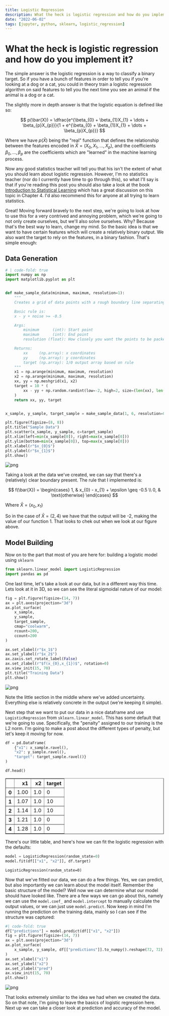 ```yaml
---
title: Logistic Regression
description: What the heck is logistic regression and how do you implement it?
date: "2022-06-02"
tags: [jupyter, python, sklearn, logistic_regression]
---
```

# What the heck is logistic regression and how do you implement it?

The simple answer is the logistic regression is a way to classify a binary target. So if you have a bunch of features in order to tell you if you're looking at a dog or a cat, you could in theory train a logistic regression algorithm on said features to tell you the next time you see an animal if the animal is a dog or a cat. 

The slightly more in depth answer is that the logistic equation is defined like so: 

$$
p(\bar{X}) = \dfrac{e^{\beta_{0} + \beta_{1}X_{1} + \dots + \beta_{p}X_{p}}}{1 + e^{\beta_{0} + \beta_{1}X_{1} + \dots + \beta_{p}X_{p}}}
$$

Where we have $p(\bar{X})$ being the "real" function that defines the relationship between the features encoded in $\bar{X} = (X_{0}, X_{1}, \dots , X_{p})$, and the coefficients $\beta_{0}, \dots , \beta_{p}$ are the coefficients which are "learned" in the machine learning process. 

Now any good statistics teacher will tell you that his isn't the extent of what you should learn about logistic regression. However, I'm no statistics teacher (nor do I currently have time to go through this), so what I'll say is that if you're reading this post you should also take a look at the book [Introduction to Statistical Learning](https://www.statlearning.com/) which has a great discussion on this topic in Chapter 4. I'd also recommend this for anyone at all trying to learn statistics.

Great! Moving forward bravely to the next step, we're going to look at how to use this for a very contrived and annoying problem, which we're going to not only create ourselves, but we'll also solve ourselves. Why? Because that's the best way to learn, change my mind. So the basic idea is that we want to have certain features which will create a relatively binary output. We also want the target to rely on the features, in a binary fashion. That's simple enough: 

## Data Generation


```python
# | code-fold: true
import numpy as np
import matplotlib.pyplot as plt


def make_sample_data(minimum, maximum, resolution=1):
    """
    Creates a grid of data points with a rough boundary line separating them in 2D.

    Basic rule is:
    x - y + noise >= -0.5

    Args:
        minimum      (int): Start point
        maximum      (int): End point
        resolution (float): How closely you want the points to be packed

    Returns:
        xx     (np.array): x coordinates
        yy     (np.array): y coordinates
        target (np.array): 1/0 output array based on rule
    """
    x1 = np.arange(minimum, maximum, resolution)
    x2 = np.arange(minimum, maximum, resolution)
    xx, yy = np.meshgrid(x1, x2)
    target = 10 * (
        xx - yy + np.random.randint(low=-2, high=2, size=(len(xx), len(yy))) >= -0.5
    )
    return xx, yy, target


x_sample, y_sample, target_sample = make_sample_data(1, 6, resolution=0.07)

plt.figure(figsize=(8, 8))
plt.title("Sample Data")
plt.scatter(x_sample, y_sample, c=target_sample)
plt.xlim(left=min(x_sample[0]), right=max(x_sample[0]))
plt.ylim(bottom=min(x_sample[0]), top=max(x_sample[0]))
plt.xlabel(r"$x_{0}$")
plt.ylabel(r"$x_{1}$")
plt.show()

```


    
![png](/Implementing-Statistics_files/Implementing-Statistics_3_0.png)
    


Taking a look at the data we've created, we can say that there's a (relatively) clear boundary present. The rule that I implemented is: 

$$
f(\bar{X}) = \begin{cases} 1,  & x_{0} - x_{1} + \epsilon \geq -0.5 \\ 0, & \text{otherwise} \end{cases}
$$

Where $\bar{X} = (x_{0}, x_{1})$

So in the case of $\bar{X} = (2, 4)$ we have that the output will be -2, making the value of our function 1. That looks to chek out when we look at our figure above.

## Model Building

Now on to the part that most of you are here for: building a logistic model using `sklearn`


```python
from sklearn.linear_model import LogisticRegression
import pandas as pd
```

One last time, let's take a look at our data, but in a different way this time. Lets look at it in 3D, so we can see the literal sigmoidal nature of our model: 


```python
fig = plt.figure(figsize=(14, 7))
ax = plt.axes(projection="3d")
ax.plot_surface(
    x_sample, 
    y_sample, 
    target_sample, 
    cmap="coolwarm", 
    rcount=200, 
    ccount=200
)

ax.set_xlabel(r"$x_1$")
ax.set_ylabel(r"$x_2$")
ax.zaxis.set_rotate_label(False)
ax.set_zlabel(r"$f(x_{0},x_{1})$", rotation=0)
ax.view_init(15, 70)
plt.title("Training Data")
plt.show()
```


    
![png](/Implementing-Statistics_files/Implementing-Statistics_8_0.png)
    


Note the little section in the middle where we've added uncertainty. Everything else is relatively concrete in the output (we're keeping it simple).

Next step that we want to put our data in a nice dataframe and use `LogisticRegression` from `sklearn.linear_model`. This has some default that we're going to use. Specifically, the "penalty" assigned to our training is the L2 norm. I'm going to make a post about the different types of penalty, but let's keep it moving for now. 


```python
df = pd.DataFrame(
    {"x1": x_sample.ravel(), 
    "x2": y_sample.ravel(), 
    "target": target_sample.ravel()}
)

df.head()
```




<div>
<style scoped>
    .dataframe tbody tr th:only-of-type {
        vertical-align: middle;
    }

    .dataframe tbody tr th {
        vertical-align: top;
    }

    .dataframe thead th {
        text-align: right;
    }
</style>
<table border="1" class="dataframe">
  <thead>
    <tr style="text-align: right;">
      <th></th>
      <th>x1</th>
      <th>x2</th>
      <th>target</th>
    </tr>
  </thead>
  <tbody>
    <tr>
      <th>0</th>
      <td>1.00</td>
      <td>1.0</td>
      <td>0</td>
    </tr>
    <tr>
      <th>1</th>
      <td>1.07</td>
      <td>1.0</td>
      <td>10</td>
    </tr>
    <tr>
      <th>2</th>
      <td>1.14</td>
      <td>1.0</td>
      <td>10</td>
    </tr>
    <tr>
      <th>3</th>
      <td>1.21</td>
      <td>1.0</td>
      <td>0</td>
    </tr>
    <tr>
      <th>4</th>
      <td>1.28</td>
      <td>1.0</td>
      <td>0</td>
    </tr>
  </tbody>
</table>
</div>



There's our little table, and here's how we can fit the logistic regression with the defaults:


```python
model = LogisticRegression(random_state=0)
model.fit(df[["x1", "x2"]], df.target)

```




    LogisticRegression(random_state=0)



Now that we've fitted our data, we can do a few things. Yes, we can predict, but also importantly we can learn about the model itself. Remember the basic structure of the model? Well now we can determine what our model should have looked like. There are a few ways we can go about this, namely we can use the `model.coef_` and `model.intercept` to manually calculate the output values, or we can just use `model.predict`. Now keep in mind I'm running the prediction on the training data, mainly so I can see if the structure was captured:


```python
#| code-fold: true
df["predictions"] = model.predict(df[["x1", "x2"]])
fig = plt.figure(figsize=(14, 7))
ax = plt.axes(projection="3d")
ax.plot_surface(
    x_sample, y_sample, df[["predictions"]].to_numpy().reshape(72, 72), cmap="coolwarm"
)
ax.set_xlabel("x1")
ax.set_ylabel("x2")
ax.set_zlabel("pred")
ax.view_init(15, 70)
plt.show()

```


    
![png](/Implementing-Statistics_files/Implementing-Statistics_14_0.png)
    


That looks extremely similiar to the idea we had when we created the data. So on that note, I'm going to leave the basics of logistic regression here. Next up we can take a closer look at prediction and accuracy of the model.